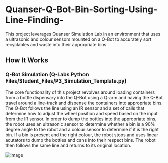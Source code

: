 # Quanser-Q-Bot-Bin-Sorting-Using-Line-Finding-
This project leverages Quanser Simulation Lab in an environment that uses a ultrasonic and colour sensors mounted on a Q-Bot to accurately sort recyclables and waste into their appropriate bins

## How It Works

### Q-Bot Simulation (Q-Labs Python Files/Student_Files/P3_Simulation_Template.py)

The core functionality of this project revolves around loading containers from a bottle dispensary into the Q-Bot using a Q-arm and having the Q-Bot travel around a line-track and dispense the containers into appropriate bins. 
The Q-Bot follows the line using an IR sensor and a set of calls that determine how to adjust the wheel position and speed based on the input from the IR sensor. In order to dump the bottles into the appropriate bins, the robot uses an
ultrasonic sensor to determine whether a bin is a 90% degree angle to the robot and a colour sensor to determine if it is the right bin. If a bin is present and the right colour, the robot stops and uses linear acutators to dump the
bottles and cans into their respect bins. The robot then follows the same line and returns to its original location. 

![image](https://github.com/vikramC04/Quanser-Q-Bot-Bin-Sorting-Using-Line-Finding-/assets/139662459/e78cc373-e18b-4c6e-b0fb-1da222e71d5f)




